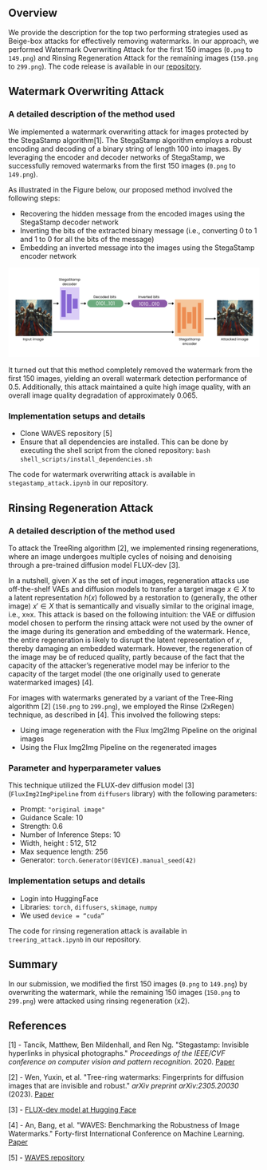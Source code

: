 ## Overview 

We provide the description for the top two performing strategies used as Beige-box attacks for effectively removing watermarks. In our approach, we performed Watermark Overwriting Attack for the first 150 images (`0.png` to `149.png`) and Rinsing Regeneration Attack for the remaining images (`150.png` to `299.png`). The code release is available in our [repository](https://github.com/leiluk1/erasing-the-invisible-beige-box).

## Watermark Overwriting Attack

### A detailed description of the method used
We implemented a watermark overwriting attack for images protected by the StegaStamp algorithm[1]. The StegaStamp algorithm employs a robust encoding and decoding of a binary string of length 100 into images. By leveraging the encoder and decoder networks of StegaStamp, we successfully removed watermarks from the first 150 images (`0.png` to `149.png`). 

As illustrated in the Figure below, our proposed method involved the following steps:
- Recovering the hidden message from the encoded images using the StegaStamp decoder network
- Inverting the bits of the extracted binary message (i.e., converting 0 to 1 and 1 to 0 for all the bits of the message)
- Embedding an inverted message into the images using the StegaStamp encoder network

![StegaStamp watermark overwriting attack](./assets/method_1.png)

It turned out that this method completely removed the watermark from the first 150 images, yielding an overall watermark detection performance of 0.5. Additionally, this attack maintained a quite high image quality, with an overall image quality degradation of approximately 0.065.

### Implementation setups and details
- Clone WAVES repository [5]
- Ensure that all dependencies are installed. This can be done by executing the shell script from the cloned repository: `bash shell_scripts/install_dependencies.sh`

The code for watermark overwriting attack is available in `stegastamp_attack.ipynb` in our  repository.

## Rinsing Regeneration Attack

### A detailed description of the method used
To attack the TreeRing algorithm [2], we implemented rinsing regenerations, where an image undergoes multiple cycles of noising and denoising through a pre-trained diffusion model FLUX-dev [3].

In a nutshell, given $X$ as the set of input images, regeneration attacks use off-the-shelf VAEs and diffusion models to transfer a target image $x ∈ X$ to a latent representation $h(x)$ followed by a restoration to (generally, the other image) $x′ \in X$ that is semantically and visually similar to the original image, i.e., x≈x. This attack is based on the following intuition: the VAE or diffusion model chosen to perform the rinsing attack were not used by the owner of the image during its generation and embedding of the watermark. Hence, the entire regeneration is likely to disrupt the latent representation of $x$, thereby damaging an embedded watermark. However, the regeneration of the image may be of reduced quality, partly because of the fact that the capacity of the attacker’s regenerative model may be  inferior to the capacity of the target model (the one originally used to generate watermarked images) [4]. 

For images with watermarks generated by a variant of the Tree-Ring algorithm [2]  (`150.png` to `299.png`), we employed the Rinse (2xRegen) technique, as described in [4]. This involved the following steps:
- Using image regeneration with the Flux Img2Img Pipeline on the original images
- Using the Flux Img2Img Pipeline on the regenerated images

### Parameter and hyperparameter values
This technique utilized the FLUX-dev diffusion model [3] (`FluxImg2ImgPipeline` from `diffusers` library) with the following parameters:
- Prompt: `"original image"`
- Guidance Scale: 10
- Strength: 0.6
- Number of Inference Steps: 10
- Width, height : 512, 512
- Max sequence length: 256
- Generator: `torch.Generator(DEVICE).manual_seed(42)`

### Implementation setups and details
- Login into HuggingFace
- Libraries: `torch`, `diffusers`, `skimage`, `numpy`
- We used `device = “cuda”`

The code for rinsing regeneration attack is available in `treering_attack.ipynb` in our repository.

## Summary
In our submission, we modified the first 150 images (`0.png` to `149.png`) by overwriting the watermark, while the remaining 150 images (`150.png` to `299.png`) were attacked using rinsing regeneration (x2). 

## References
[1] - Tancik, Matthew, Ben Mildenhall, and Ren Ng. "Stegastamp: Invisible hyperlinks in physical photographs." *Proceedings of the IEEE/CVF conference on computer vision and pattern recognition*. 2020. [Paper](https://arxiv.org/abs/1904.05343)

[2] - Wen, Yuxin, et al. "Tree-ring watermarks: Fingerprints for diffusion images that are invisible and robust." *arXiv preprint arXiv:2305.20030* (2023). [Paper](https://arxiv.org/abs/2305.20030)

[3] - [FLUX-dev model at Hugging Face](https://huggingface.co/docs/diffusers/main/api/pipelines/flux)

[4] - An, Bang, et al. "WAVES: Benchmarking the Robustness of Image Watermarks." Forty-first International Conference on Machine Learning. [Paper](https://arxiv.org/abs/2401.08573)

[5] -  [WAVES repository](https://github.com/umd-huang-lab/WAVES)
